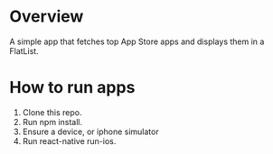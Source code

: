 
# Overview

A simple app that fetches top App Store apps and displays them in a FlatList.


# How to run apps

1. Clone this repo.
2. Run npm install.
3. Ensure a device, or iphone simulator
4. Run react-native run-ios.
